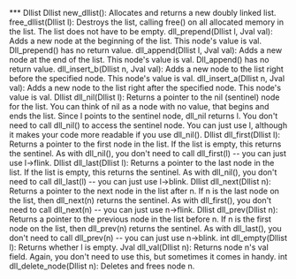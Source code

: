 *** Dllist
Dllist new_dllist(): Allocates and returns a new doubly linked list.
free_dllist(Dllist l): Destroys the list, calling free() on all allocated memory in the list. The list does not have to be empty.
dll_prepend(Dllist l, Jval val): Adds a new node at the beginning of the list. This node's value is val. Dll_prepend() has no return value.
dll_append(Dllist l, Jval val): Adds a new node at the end of the list. This node's value is val. Dll_append() has no return value.
dll_insert_b(Dllist n, Jval val): Adds a new node to the list right before the specified node. This node's value is val.
dll_insert_a(Dllist n, Jval val): Adds a new node to the list right after the specified node. This node's value is val.
Dllist dll_nil(Dllist l): Returns a pointer to the nil (sentinel) node for the list. You can think of nil as a node with no value, that begins and ends the list. Since l points to the sentinel node, dll_nil returns l. You don't need to call dll_nil() to access the sentinel node. You can just use l, although it makes your code more readable if you use dll_nil().
Dllist dll_first(Dllist l): Returns a pointer to the first node in the list. If the list is empty, this returns the sentinel. As with dll_nil(), you don't need to call dll_first(l) -- you can just use l->flink.
Dllist dll_last(Dllist l): Returns a pointer to the last node in the list. If the list is empty, this returns the sentinel. As with dll_nil(), you don't need to call dll_last(l) -- you can just use l->blink.
Dllist dll_next(Dllist n): Returns a pointer to the next node in the list after n. If n is the last node on the list, then dll_next(n) returns the sentinel. As with dll_first(), you don't need to call dll_next(n) -- you can just use n->flink.
Dllist dll_prev(Dllist n): Returns a pointer to the previous node in the list before n. If n is the first node on the list, then dll_prev(n) returns the sentinel. As with dll_last(), you don't need to call dll_prev(n) -- you can just use n->blink.
int dll_empty(Dllist l): Returns whether l is empty.
Jval dll_val(Dllist n): Returns node n's val field. Again, you don't need to use this, but sometimes it comes in handy.
int dll_delete_node(Dllist n): Deletes and frees node n.